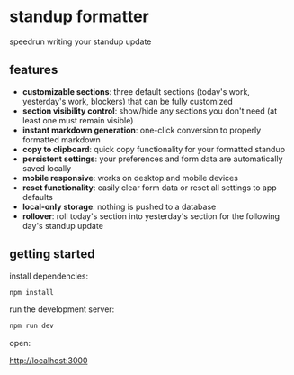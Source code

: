 # standup formatter

speedrun writing your standup update 

## features

- **customizable sections**: three default sections (today's work, yesterday's work, blockers) that can be fully customized
- **section visibility control**: show/hide any sections you don't need (at least one must remain visible)
- **instant markdown generation**: one-click conversion to properly formatted markdown
- **copy to clipboard**: quick copy functionality for your formatted standup
- **persistent settings**: your preferences and form data are automatically saved locally
- **mobile responsive**: works on desktop and mobile devices
- **reset functionality**: easily clear form data or reset all settings to app defaults
- **local-only storage**: nothing is pushed to a database
- **rollover**: roll today's section into yesterday's section for the following day's standup update

## getting started

install dependencies:
```bash
npm install
```

run the development server:

```bash
npm run dev
```

open: 

[http://localhost:3000](http://localhost:3000)
